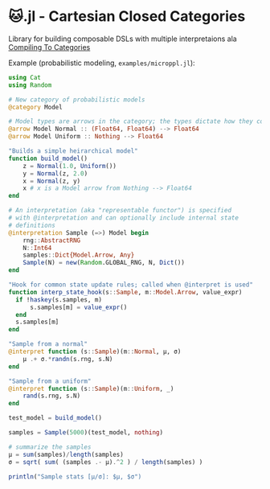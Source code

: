# 🐱.jl - Cartesian Closed Categories

Library for building composable DSLs with multiple interpretaions ala [Compiling To Categories](http://conal.net/papers/compiling-to-categories)

Example (probabilistic modeling, `examples/microppl.jl`):

```julia
using Cat
using Random

# New category of probabilistic models
@category Model

# Model types are arrows in the category; the types dictate how they compose
@arrow Model Normal :: (Float64, Float64) --> Float64
@arrow Model Uniform :: Nothing --> Float64

"Builds a simple heirarchical model"
function build_model()
    z = Normal(1.0, Uniform())
    y = Normal(z, 2.0)
    x = Normal(z, y)
    x # x is a Model arrow from Nothing --> Float64
end

# An interpretation (aka "representable functor") is specified
# with @interpretation and can optionally include internal state
# definitions
@interpretation Sample (=>) Model begin
    rng::AbstractRNG
    N::Int64
    samples::Dict{Model.Arrow, Any}
    Sample(N) = new(Random.GLOBAL_RNG, N, Dict())
end

"Hook for common state update rules; called when @interpret is used"
function interp_state_hook(s::Sample, m::Model.Arrow, value_expr)
  if !haskey(s.samples, m)
      s.samples[m] = value_expr()
  end
  s.samples[m]
end

"Sample from a normal"
@interpret function (s::Sample)(m::Normal, μ, σ)
    μ .+ σ.*randn(s.rng, s.N)
end

"Sample from a uniform"
@interpret function (s::Sample)(m::Uniform, _)
    rand(s.rng, s.N)
end

test_model = build_model()

samples = Sample(5000)(test_model, nothing)

# summarize the samples
μ = sum(samples)/length(samples)
σ = sqrt( sum( (samples .- μ).^2 ) / length(samples) )

println("Sample stats [μ/σ]: $μ, $σ")
```
